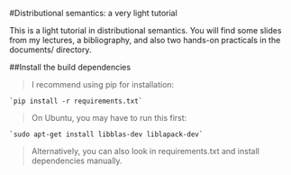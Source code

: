 #Distributional semantics: a very light tutorial

This is a light tutorial in distributional semantics. You will find some slides from my lectures, a bibliography, and also two hands-on practicals in the documents/ directory.

##Install the build dependencies
>I recommend using pip for installation:

    `pip install -r requirements.txt`

>On Ubuntu, you may have to run this first:

    `sudo apt-get install libblas-dev liblapack-dev`
    
>Alternatively, you can also look in requirements.txt and install dependencies manually.

